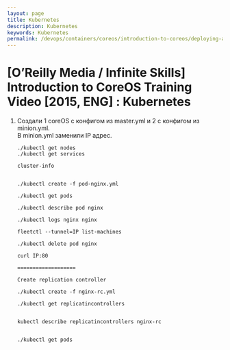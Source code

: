 ```yaml
---
layout: page
title: Kubernetes
description: Kubernetes
keywords: Kubernetes
permalink: /devops/containers/coreos/introduction-to-coreos/deploying-a-database-backed-web-application/kubernetes/
---
```


# [O’Reilly Media / Infinite Skills] Introduction to CoreOS Training Video [2015, ENG] : Kubernetes

1.  Создали 1 coreOS с конфигом из master.yml и 2 с конфигом из minion.yml.  
    В minion.yml заменили IP адрес.

        ./kubectl get nodes
        ./kubectl get services

        cluster-info


        ./kubectl create -f pod-nginx.yml

        ./kubectl get pods

        ./kubectl describe pod nginx

        ./kubectl logs nginx nginx

        fleetctl --tunnel=IP list-machines

        ./kubectl delete pod nginx

        curl IP:80

        ===================

        Create replication controller

        ./kubectl create -f nginx-rc.yml

        ./kubectl get replicatincontrollers


        kubectl describe replicatincontrollers nginx-rc


        ./kubectl get pods

